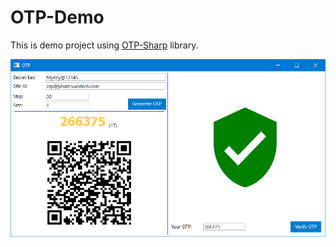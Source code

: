 # OTP-Demo
This is demo project using [OTP-Sharp](https://bitbucket.org/devinmartin/otp-sharp/wiki/Home) library.


![phamtuantech](/doc/imgs/OTPMainUI.png)

